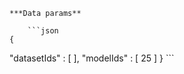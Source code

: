     ***Data params**

        ```json
    {
  "datasetIds" : [ ],
  "modelIds" : [ 25 ]
}
        ```
